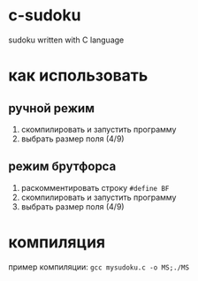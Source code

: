 # c-sudoku
sudoku written with C language

# как использовать
## ручной режим
1) скомпилировать и запустить программу
2) выбрать размер поля (4/9)

## режим брутфорса
1) раскомментировать строку `#define BF`
2) скомпилировать и запустить программу
3) выбрать размер поля (4/9)

# компиляция

пример компиляции:
`gcc mysudoku.c -o MS;./MS`
